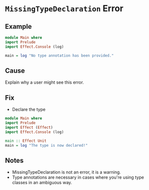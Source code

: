 # `MissingTypeDeclaration` Error

## Example

```purescript
module Main where
import Prelude
import Effect.Console (log)

main = log "No type annotation has been provided."
```

## Cause

Explain why a user might see this error.

## Fix

- Declare the type
```purescript
module Main where
import Prelude
import Effect (Effect)
import Effect.Console (log)

main :: Effect Unit
main = log "The type is now declared!"
```

## Notes

- MissingTypeDeclaration is not an error, it is a warning.
- Type annotations are necessary in cases where you're using type classes in an ambiguous way.
